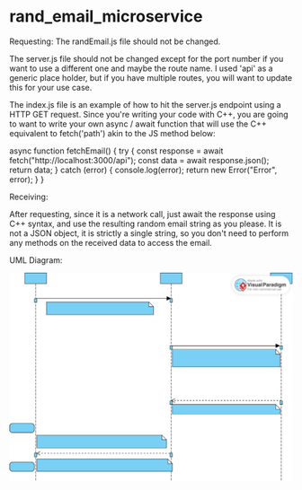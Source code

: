 # rand_email_microservice

Requesting:
The randEmail.js file should not be changed.

The server.js file should not be changed except for the port number if you want to use a different one and maybe the route name. I used 'api' as a generic place holder, but if you have multiple routes, you will want to update this for your use case.

The index.js file is an example of how to hit the server.js endpoint using a HTTP GET request. Since you're writing your code with C++, you are going to want to write your own async / await function that will use the C++ equivalent to fetch('path') akin to the JS method below:

async function fetchEmail() {
try {
const response = await fetch("http://localhost:3000/api");
const data = await response.json();
return data;
} catch (error) {
console.log(error);
return new Error("Error", error);
}
}

Receiving:

After requesting, since it is a network call, just await the response using C++ syntax, and use the resulting random email string as you please. It is not a JSON object, it is strictly a single string, so you don't need to perform any methods on the received data to access the email.

UML Diagram:

![My Image](uml_diagram.svg)
